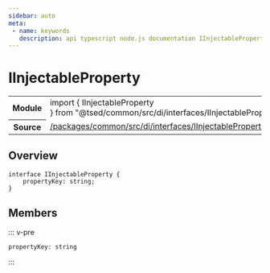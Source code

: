 ```yaml
---
sidebar: auto
meta:
 - name: keywords
   description: api typescript node.js documentation IInjectableProperty decorator
---
```

# IInjectableProperty <Badge text="Decorator" type="decorator"/>
<!-- Summary -->
<section class="symbol-info"><table class="is-full-width"><tbody><tr><th>Module</th><td><div class="lang-typescript"><span class="token keyword">import</span> { IInjectableProperty }&nbsp;<span class="token keyword">from</span>&nbsp;<span class="token string">"@tsed/common/src/di/interfaces/IInjectableProperties"</span></div></td></tr><tr><th>Source</th><td><a href="https://github.com/Romakita/ts-express-decorators/blob/v4.31.4/packages/common/src/di/interfaces/IInjectableProperties.ts#L0-L0">/packages/common/src/di/interfaces/IInjectableProperties.ts</a></td></tr></tbody></table></section>

<!-- Overview -->
## Overview


<pre><code class="typescript-lang "><span class="token keyword">interface</span> IInjectableProperty <span class="token punctuation">{</span>
    propertyKey<span class="token punctuation">:</span> <span class="token keyword">string</span><span class="token punctuation">;</span>
<span class="token punctuation">}</span></code></pre>



<!-- Members -->




## Members


::: v-pre

<div class="method-overview">
<pre><code class="typescript-lang ">propertyKey<span class="token punctuation">:</span> <span class="token keyword">string</span></code></pre>

</div>



:::